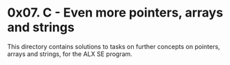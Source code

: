 # 0x07. C - Even more pointers, arrays and strings
This directory contains solutions to tasks on further concepts on pointers, arrays and strings, for the ALX SE program.
